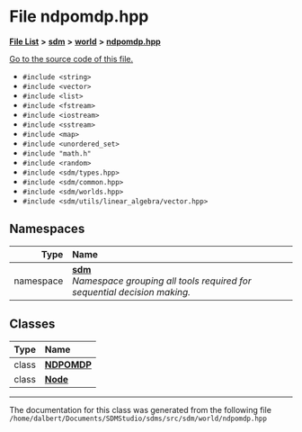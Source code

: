 
<NavBar active_item_id="2"/>

# File ndpomdp.hpp


[**File List**](files.md) **>** [**sdm**](dir_ae1b8d8c3d2627954ba53c22978558f0.md) **>** [**world**](dir_414fa79a2aeb4aba632c04a0d3a53fff.md) **>** [**ndpomdp.hpp**](ndpomdp_8hpp.md)

[Go to the source code of this file.](ndpomdp_8hpp_source.md)



* `#include <string>`
* `#include <vector>`
* `#include <list>`
* `#include <fstream>`
* `#include <iostream>`
* `#include <sstream>`
* `#include <map>`
* `#include <unordered_set>`
* `#include "math.h"`
* `#include <random>`
* `#include <sdm/types.hpp>`
* `#include <sdm/common.hpp>`
* `#include <sdm/worlds.hpp>`
* `#include <sdm/utils/linear_algebra/vector.hpp>`









## Namespaces

| Type | Name |
| ---: | :--- |
| namespace | [**sdm**](namespacesdm.md) <br>_Namespace grouping all tools required for sequential decision making._  |

## Classes

| Type | Name |
| ---: | :--- |
| class | [**NDPOMDP**](classsdm_1_1NDPOMDP.md) <br> |
| class | [**Node**](classsdm_1_1NDPOMDP_1_1Node.md) <br> |














------------------------------
The documentation for this class was generated from the following file `/home/dalbert/Documents/SDMStudio/sdms/src/sdm/world/ndpomdp.hpp`